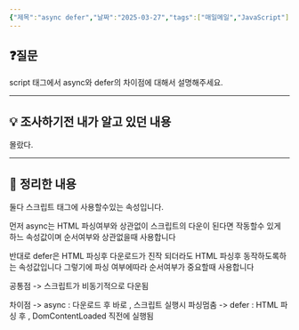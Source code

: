 ```yaml
---
{"제목":"async defer","날짜":"2025-03-27","tags":["매일메일","JavaScript"],"dg-publish":true,"permalink":"/매일메일/25년3월/async defer/","dgPassFrontmatter":true,"updated":"2025-04-11T00:58:52.233+09:00"}
---
```


## ❓질문

script 태그에서 async와 defer의 차이점에 대해서 설명해주세요.

---
## 💡 조사하기전 내가 알고 있던 내용

몰랐다.

---
## 🏫 정리한 내용

둘다 스크립트 태그에 사용할수있는 속성입니다.

먼저 async는 HTML 파싱여부와 상관없이 스크립트의 다운이 된다면 작동할수 있게 하느 속성값이며 순서여부와 상관없을때 사용합니다

반대로 defer은 HTML 파싱후 다운로드가 진작 되더라도 HTML 파싱후 동작하도록하는 속성값입니다 그렇기에 파싱 여부에따라 순서여부가 중요할때 사용합니다

공통점 -> 스크립트가 비동기적으로 다운됨

차이점 -> async : 다운로드 후 바로 , 스크립트 실행시 파싱멈춤
-> defer : HTML 파싱 후 , DomContentLoaded 직전에 실행됨